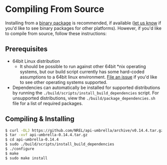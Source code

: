 # Compiling From Source

Installing from a [binary package](../getting-started.html#installation) is recommended, if available ([let us know](https://github.com/NREL/api-umbrella/issues/new) if you'd like to see binary packages for other platforms). However, if you'd like to compile from source, follow these instructions:

## Prerequisites

- 64bit Linux distribution
  - It should be possible to run against other 64bit *nix operating systems, but our build script currently has some hard-coded assumptions to a 64bit linux environment. [File an issue](https://github.com/NREL/api-umbrella/issues/new) if you'd like to see other operating systems supported.
- Dependencies can automatically be installed for supported distributions by running the `./build/scripts/install_build_dependencies` script. For unsupported distributions, view the `./build/package_dependencies.sh` file for a list of required packages.

## Compiling & Installing

```sh
$ curl -OLJ https://github.com/NREL/api-umbrella/archive/v0.14.4.tar.gz
$ tar -xvf api-umbrella-0.14.4.tar.gz
$ cd api-umbrella-0.14.4
$ sudo ./build/scripts/install_build_dependencies
$ ./configure
$ make
$ sudo make install
```
